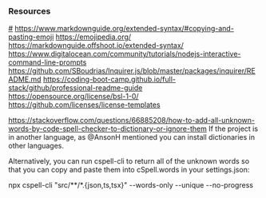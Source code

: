 ### Resources
[#](https://www.markdownguide.org/cheat-sheet/)
https://www.markdownguide.org/extended-syntax/#copying-and-pasting-emoji
https://emojipedia.org/
https://markdownguide.offshoot.io/extended-syntax/
https://www.digitalocean.com/community/tutorials/nodejs-interactive-command-line-prompts
https://github.com/SBoudrias/Inquirer.js/blob/master/packages/inquirer/README.md
https://coding-boot-camp.github.io/full-stack/github/professional-readme-guide
https://opensource.org/license/bsl-1-0/
https://github.com/licenses/license-templates



https://stackoverflow.com/questions/66885208/how-to-add-all-unknown-words-by-code-spell-checker-to-dictionary-or-ignore-them
If the project is in another language, as @AnsonH mentioned you can install dictionaries in other languages.

Alternatively, you can run cspell-cli to return all of the unknown words so that you can copy and paste them into cSpell.words in your settings.json:

npx cspell-cli "src/**/*.{json,ts,tsx}" --words-only --unique --no-progress


